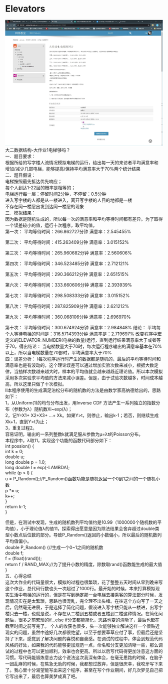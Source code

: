 # Elevators
![image](https://github.com/liuxier-404/Elevators/blob/master/QQ%E6%88%AA%E5%9B%BE20191224131803.jpg)
大二数据结构-大作业1电梯够吗？  
一．题目要求：  
根据所给的写字楼人流情况模拟电梯的运行，给出每一天的来访者平均满意率和
增加/减少几部电梯，能够提高/保持平均满意率大于70%两个统计结果  
二．题目假设：  
电梯按照最先抵达优先响应；  
每个人到达1-22层的概率是相等的；  
电梯运行每一层：停留时间2分钟，不停留：0.5分钟  
进入写字楼的人都是从一楼进入，离开写字楼的人目的地都是一楼  
不存在同一楼层出发到达同一楼层的现象  
三．模拟结果：  
因为数据是随机生成的，所以每一次的满意率和平均等待时间都有差异。为了取得一个误差较小的值，运行十次程序，取平均值。  
第一次：
平均等待时间：266.862727分钟
满意率：2.545455%

第二次：
平均等待时间：415.263409分钟
满意率：3.015152%

第三次：
平均等待时间：265.960682分钟
满意率：2.560606%

第四次：
平均等待时间：346.523485分钟
满意率：2.712121%

第五次：
平均等待时间：290.366212分钟
满意率：2.651515%

第六次：
平均等待时间：333.660606分钟
满意率：2.393939%

第七次：
平均等待时间：298.508333分钟
满意率：3.015152%

第八次：
平均等待时间：287.825909分钟
满意率：2.621212%

第九次：
平均等待时间：360.068106分钟
满意率：2.696970%

第十次：
平均等待时间：300.674924分钟
满意率：2.984848%
结论：
平均每个人等待电梯的时间是：‭316.5714393‬分钟‬‬
满意率是：‭2.719697‬%‬‬
改变程序中宏定义的ELEVATOR_NUMBER(电梯的数量)运行，直到运行结果满意率大于或者等于70，得出结论：
	当电梯数量大于70时，每次运行程序输出的满意率基本在70%以上，所以当电梯数量在70部时，平均满意率大于70%  
四：误差分析：
Ⅰ每次程序运行时产生的数据都是随机的，最后的平均等待时间和满意率也是有波动的，这个理论误差可以通过增加实验次数来减小，根据大数定律，当抽样次数越来越大时，样本的平均值就会越来越趋近理论值。所以本次模拟采用多次实验求平均值的方法来减小误差。但是，由于试验次数越多，时间成本越高，所以这里只做了十次模拟。  
Ⅱ本程序使用的生成满足泊松分布的随机数的方法是由数学家高纳德给出的，思路如下：  
1，从Uniform(1)的均匀分布出发，用Inverse CDF 方法产生一系列独立的指数分布（参数为λ）随机数Xi~exp(λ)；  
2，记Y=X1+ X2+X3+ …+ Xk。如果Y>t，则停止，输出k-1；若否，则继续生成Xk+1，直到Y>t为止；  
3，重复过程2。  
容易证明，输出的一系列整数k就满足服从参数为μ=λt的Poisson分布。  
	本程序中，λ取11，实现这个功能的函数代码部分如下：  
	int possion() {  
	int k = 0;  
	double u;  
	long double p = 1.0;  
	long double l = exp(-LAMBDA);  
	while (p > l) {  
		u = P_Random();//P_Random()函数功能是随机返回一个0到1之间的一个随机小数  
		p *= u;  
		k++;  
	}  
	return k-1;  
}  

但是，在测试中发现，生成的随机数列平均值约是10.99（1000000个随机数的平均值），小于理论值λ的值11，探索得出愿意是因为除法结果会舍弃超过double类型小数点后位数的部分。导致P_Random()返回的小数偏小，所以最后的随机数列平均值偏小。  
double P_Random() {//生成一个0~1之间的随机数  
	double f;  
	f = (float)(rand());  
	return f / RAND_MAX;//为了提升小数的精度，除数取rand()函数能生成的最大值  
}  
五．心得总结  
这次大作业的代码量很大，模拟的过程也很繁琐，花了整整五天时间从早到晚来写这个作业，总代码行数也头一次超过了1000行。最开始的时候，本来打算模拟现实生活中电梯的运行的，但是在写到确定那一台电梯去接乘客的算法部分时候，发现情况实在是太繁琐，思路也很混乱，完全理不出头绪。在往这个方向写了一天之后，仍然毫无进展，于是选择了简化问题，假设进入写字楼只能从一楼进，出写字楼只去一楼，也就是说，不存在从二楼到五楼或者五楼到二楼这种情况。在简化问题后，很多之前繁琐的if…else if分支都能简化，思路也变的清晰了，最后也赶在截至时间之前写完了。
个人的收获也很多，头一次能够独立解决这样一个很贴近现实的问题，虽然中途好几次都很绝望，以至于想要草草应付了事，但最后还是坚持了下来，感觉到了解决问题的喜悦和自豪感。在调试的过程中，体会到规范代码风格的好处，如果我的代码能够更加规范一点，命名和分支更加清晰一些，那么调试的过程中也可以更加顺利，效率也会更高。所以以后写代码得更加注意这方面的习惯。写代码能锻炼意志力这个说法这次我深有体会，在毫无思路的时候，在脑子一团乱麻的时候，在焦急无助的时候，我都想过放弃，但是很庆幸，我咬牙写下来了。我心里十分渴望能写出来这个程序，甚至在写个作业期间，好几次梦见自己把它写出来了，最后也算美梦成真了吧。
